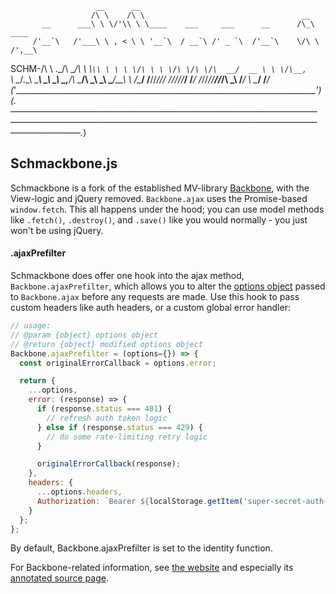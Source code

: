                        __      __
                      /\ \    /\ \                                   __
           __      ___\ \ \/'\\ \ \____    ___     ___      __      /\_\    ____
         /'__`\   /'___\ \ , < \ \ '__`\  / __`\ /' _ `\  /'__`\    \/\ \  /',__\
   SCHM-/\ \ \.\_/\ \__/\ \ \\`\\ \ \ \ \/\ \ \ \/\ \/\ \/\  __/  __ \ \ \/\__, `\
        \ \__/.\_\ \____\\ \_\ \_\ \_,__/\ \____/\ \_\ \_\ \____\/\_\_\ \ \/\____/
         \/__/\/_/\/____/ \/_/\/_/\/___/  \/___/  \/_/\/_/\/____/\/_/\ \_\ \/___/
                                                                    \ \____/
                                                                     \/___/
 (_'______________________________________________________________________________'_)
 (_.——————————————————————————————————————————————————————————————————————————————._)

## Schmackbone.js

Schmackbone is a fork of the established MV-library [Backbone](https://github.com/jashkenas/backbone), with the View-logic and
jQuery removed. `Backbone.ajax` uses the Promise-based `window.fetch`. This all happens under the hood; you can use model methods
like `.fetch()`, `.destroy()`, and `.save()` like you would normally - you just won't be using jQuery.

#### .ajaxPrefilter

Schmackbone does offer one hook into the ajax method, `Backbone.ajaxPrefilter`, which allows you to alter the [options object]()
passed to `Backbone.ajax` before any requests are made. Use this hook to pass custom headers like auth headers, or a custom
global error handler:

```js
// usage:
// @param {object} options object
// @return {object} modified options object
Backbone.ajaxPrefilter = (options={}) => {
  const originalErrorCallback = options.error;

  return {
    ...options,
    error: (response) => {
      if (response.status === 401) {
        // refresh auth token logic
      } else if (response.status === 429) {
        // do some rate-limiting retry logic
      }

      originalErrorCallback(response);
    },
    headers: {
      ...options.headers,
      Authorization: `Bearer ${localStorage.getItem('super-secret-auth-token')}`
    }
  };
};
```

By default, Backbone.ajaxPrefilter is set to the identity function.

For Backbone-related information, see [the website](https://backbonejs.org) and especially its [annotated source page]().
